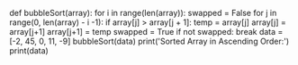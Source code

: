 def bubbleSort(array):
  for i in range(len(array)):
    swapped = False
    for j in range(0, len(array) - i -1):
      if array[j] > array[j + 1]:
        temp = array[j]
        array[j] = array[j+1]
        array[j+1] = temp
        swapped = True
    if not swapped:
      break
data = [-2, 45, 0, 11, -9]
bubbleSort(data)
print('Sorted Array in Ascending Order:')
print(data)
